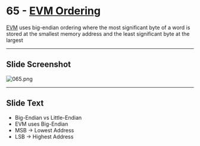# 65 - [EVM Ordering](EVM%20Ordering.md)

[EVM](EVM.md) uses big-endian ordering where the most significant byte of a word is stored at the smallest memory address and the least significant byte at the largest

___
## Slide Screenshot
![065.png](../../images/ethereum101/065.png)
___
## Slide Text
- Big-Endian vs Little-Endian
- EVM uses Big-Endian
- MSB -> Lowest Address
- LSB -> Highest Address

 

